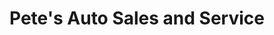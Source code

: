 ---
title: "Pete's Auto Sales and Service"
url: /norwich/petes-auto-sales-and-service/
shop: car repair
---